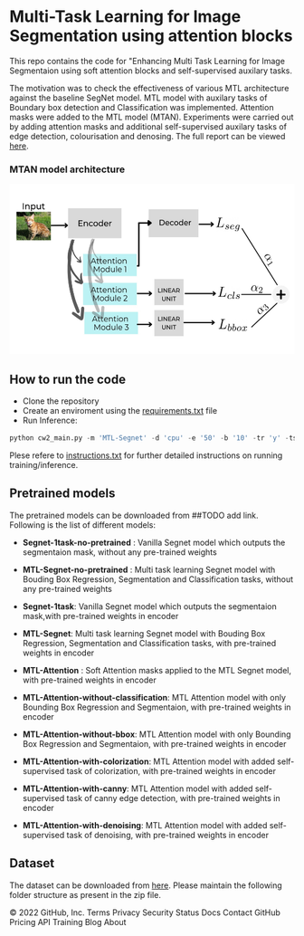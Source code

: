 # Multi-Task Learning for Image Segmentation using attention blocks

This repo contains the code for "Enhancing Multi Task Learning for Image Segmentaion using soft attention blocks and self-supervised auxilary tasks.  <br>

The motivation was to check the effectiveness of various MTL architecture against the baseline SegNet model. MTL model with auxilary tasks of Boundary box detection and Classification was implemented. Attention masks were added to the MTL model (MTAN). Experiments were carried out by adding attention masks and additional self-supervised auxilary tasks of edge detection, colourisation and denosing. The full report can be viewed [here](https://github.com/SulakshanaChakraborty/Multi-Task-Learning/blob/main/MTL-Report.pdf).

### MTAN model architecture
<p>
<img src="MTAN.jpeg" alt="drawing" width="600" height = "300"/>
</p>

## How to run the code

* Clone the repository
* Create an enviroment using the [requirements.txt](https://github.com/SulakshanaChakraborty/Multi-Task-Learning/blob/main/requirements.txt) file
* Run Inference:

```python 
python cw2_main.py -m 'MTL-Segnet' -d 'cpu' -e '50' -b '10' -tr 'y' -ts 'n'
```
Plese refere to [instructions.txt](https://github.com/SulakshanaChakraborty/Multi-Task-Learning/blob/main/Instructions.txt) for further detailed instructions on running training/inference.

## Pretrained models

The pretrained models can be downloaded from ##TODO add link. Following is the list of different models:

* **Segnet-1task-no-pretrained** : Vanilla Segnet model which outputs the segmentaion mask, without any pre-trained weights

* **MTL-Segnet-no-pretrained** : Multi task learning Segnet model with Bouding Box Regression, Segmentation and Classification tasks, without any pre-trained weights

* **Segnet-1task**: Vanilla Segnet model which outputs the segmentaion mask,with pre-trained weights in encoder

* **MTL-Segnet**: Multi task learning Segnet model with Bouding Box Regression, Segmentation and Classification tasks, with pre-trained weights in encoder

* **MTL-Attention** : Soft Attention masks applied to the MTL Segnet model, with pre-trained weights in encoder

* **MTL-Attention-without-classification**: MTL Attention model with only Bounding Box Regression and Segmentaion, with pre-trained weights in encoder

* **MTL-Attention-without-bbox**: MTL Attention model with only Bounding Box Regression and Segmentaion, with pre-trained weights in encoder

* **MTL-Attention-with-colorization**: MTL Attention model with added self-supervised task of colorization, with pre-trained weights in encoder

* **MTL-Attention-with-canny**: MTL Attention model with added self-supervised task of canny edge detection, with pre-trained weights in encoder

* **MTL-Attention-with-denoising**: MTL Attention model with added self-supervised task of denoising, with pre-trained weights in encoder

## Dataset
The dataset can be downloaded from [here](s). Please maintain the following folder structure as present in the zip file.

© 2022 GitHub, Inc.
Terms
Privacy
Security
Status
Docs
Contact GitHub
Pricing
API
Training
Blog
About

